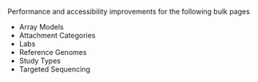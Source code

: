 Performance and accessibility improvements for the following bulk pages
* Array Models
* Attachment Categories
* Labs
* Reference Genomes
* Study Types
* Targeted Sequencing
